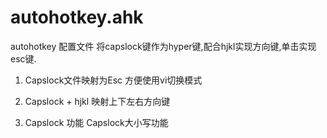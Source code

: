 # autohotkey.ahk
autohotkey 配置文件
将capslock键作为hyper键,配合hjkl实现方向键,单击实现esc键.

1. Capslock文件映射为Esc
方便使用vi切换模式

2. Capslock + hjkl 
映射上下左右方向键

3. Capslock 功能
Capslock大小写功能
